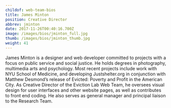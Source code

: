 ```yaml
---
childof: web-team-bios
title: James Minton
position: Creative Director
abbrev: jminton
date: 2017-11-26T00:40:16.700Z
image: /images/bios/jminton_full.jpg
thumb: /images/bios/jminton_thumb.jpg
weight: 41
---
```

James Minton is a designer and web developer committed to projects with a focus on public service and social justice. He holds degrees in photography, multimedia arts and psychology. Most recent projects include work with NYU School of Medicine, and developing Justshelter.org in conjunction with Matthew Desmond’s release of <span class="ital">Evicted: Poverty and Profit in the American City</span>. As Creative Director of the Eviction Lab Web Team, he oversees visual design for user interfaces and other website pages, as well as contributes to front end coding. He also serves as general manager and principal liaison to the Research Team.